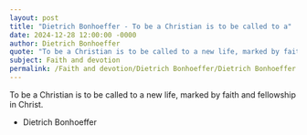 ```yaml
---
layout: post
title: "Dietrich Bonhoeffer - To be a Christian is to be called to a"
date: 2024-12-28 12:00:00 -0000
author: Dietrich Bonhoeffer
quote: "To be a Christian is to be called to a new life, marked by faith and fellowship in Christ."
subject: Faith and devotion
permalink: /Faith and devotion/Dietrich Bonhoeffer/Dietrich Bonhoeffer - To be a Christian is to be called to a
---
```


To be a Christian is to be called to a new life, marked by faith and fellowship in Christ.

- Dietrich Bonhoeffer
